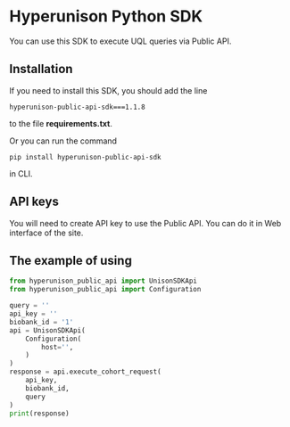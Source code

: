 # Hyperunison Python SDK

You can use this SDK to execute UQL queries via Public API.

## Installation
If you need to install this SDK, you should add the line
```shell
hyperunison-public-api-sdk===1.1.8
```
to the file **requirements.txt**.

Or you can run the command
```shell
pip install hyperunison-public-api-sdk
```
in CLI.

## API keys

You will need to create API key to use the Public API. You can do it in Web interface of the site.

## The example of using

```python
from hyperunison_public_api import UnisonSDKApi
from hyperunison_public_api import Configuration

query = ''
api_key = ''
biobank_id = '1'
api = UnisonSDKApi(
    Configuration(
        host='',
    )
)
response = api.execute_cohort_request(
    api_key,
    biobank_id,
    query
)
print(response)
```